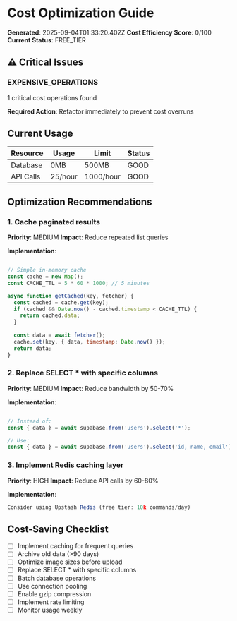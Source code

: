 # Cost Optimization Guide

**Generated**: 2025-09-04T01:33:20.402Z
**Cost Efficiency Score**: 0/100
**Current Status**: FREE_TIER

## ⚠️  Critical Issues

### EXPENSIVE_OPERATIONS
1 critical cost operations found

**Required Action**: Refactor immediately to prevent cost overruns

## Current Usage

| Resource | Usage | Limit | Status |
|----------|-------|-------|--------|
| Database | 0MB | 500MB | GOOD |
| API Calls | 25/hour | 1000/hour | GOOD |

## Optimization Recommendations

### 1. Cache paginated results

**Priority**: MEDIUM
**Impact**: Reduce repeated list queries

**Implementation**:
```javascript

// Simple in-memory cache
const cache = new Map();
const CACHE_TTL = 5 * 60 * 1000; // 5 minutes

async function getCached(key, fetcher) {
  const cached = cache.get(key);
  if (cached && Date.now() - cached.timestamp < CACHE_TTL) {
    return cached.data;
  }
  
  const data = await fetcher();
  cache.set(key, { data, timestamp: Date.now() });
  return data;
}
```

### 2. Replace SELECT * with specific columns

**Priority**: MEDIUM
**Impact**: Reduce bandwidth by 50-70%

**Implementation**:
```javascript

// Instead of:
const { data } = await supabase.from('users').select('*');

// Use:
const { data } = await supabase.from('users').select('id, name, email');
```

### 3. Implement Redis caching layer

**Priority**: HIGH
**Impact**: Reduce API calls by 60-80%

**Implementation**:
```javascript
Consider using Upstash Redis (free tier: 10k commands/day)
```

## Cost-Saving Checklist

- [ ] Implement caching for frequent queries
- [ ] Archive old data (>90 days)
- [ ] Optimize image sizes before upload
- [ ] Replace SELECT * with specific columns
- [ ] Batch database operations
- [ ] Use connection pooling
- [ ] Enable gzip compression
- [ ] Implement rate limiting
- [ ] Monitor usage weekly
